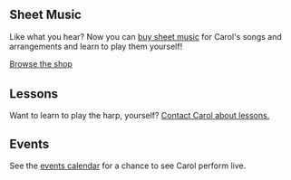 <h2>Sheet Music</h2>

<p>Like what you hear? Now you can <a href="/store">buy sheet music</a> for Carol's songs and arrangements and learn to play them yourself!</p><p><a class="btn btn-primary btn-large" href="/store">Browse the shop</a></p>

<h2 style="margin-top: 2rem">Lessons</h2><p>Want to learn to play the harp, yourself? <a href="/contact">Contact Carol about lessons.</a> </p>

<h2>Events</h2><p>See the <a href="/calendar">events calendar</a> for a chance to see Carol perform live.</p>
